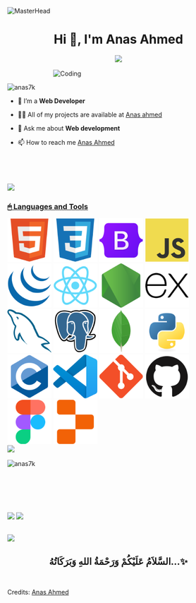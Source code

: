 ![MasterHead](https://user-images.githubusercontent.com/74038190/241765440-80728820-e06b-4f96-9c9e-9df46f0cc0a5.gif)
<h1 align="center">Hi 👋, I'm Anas Ahmed</h1>
<p align="center">
  <a href="https://github.com/DenverCoder1/readme-typing-svg"><img src="https://readme-typing-svg.herokuapp.com?font=Time+New+Roman&color=cyan&size=25&center=true&vCenter=true&width=600&height=100&lines=Assalamu+Alaikum;Web+Developer+;Active+Learner+and+Researcher;deeply+passionate+about+programming"></a>

</p>


<img align="right" alt="Coding" width="400" src="https://i.pinimg.com/originals/f9/13/57/f9135788c6aeeec438abb986f283936c.gif"><br>

<p align="left"> <img src="https://komarev.com/ghpvc/?username=anas7k&label=Profile%20views&color=0e75b6&style=flat" alt="anas7k" /></p>



- 🧠 I’m a **Web Developer**

- 👨‍💻 All of my projects are available at [Anas ahmed](https://www.github.com/Anas7k)

- 💬 Ask me about **Web development**

- 📫 How to reach me <a href="mailto:anas.74k@gmail.com" target="blank">Anas Ahmed
<p align="left">
</p>
<br><br>

<br><img src="https://user-images.githubusercontent.com/73097560/115834477-dbab4500-a447-11eb-908a-139a6edaec5c.gif"><br>


### 🖱 Languages and Tools
  <p align="left">  
    <a href="https://developer.mozilla.org/en-US/docs/Web/HTML" target="_blank" rel="noopener noreferrer">
        <img src="https://raw.githubusercontent.com/devicons/devicon/master/icons/html5/html5-original.svg" alt="HTML" width="100" height="100"></a>
    <a href="https://developer.mozilla.org/en-US/docs/Web/CSS" target="_blank" rel="noopener noreferrer">
        <img src="https://raw.githubusercontent.com/devicons/devicon/master/icons/css3/css3-original.svg" alt="CSS" width="100" height="100"></a>
     <a href="https://getbootstrap.com/" target="_blank" rel="noopener noreferrer">
    <img src="https://raw.githubusercontent.com/devicons/devicon/master/icons/bootstrap/bootstrap-original.svg" alt="Bootstrap" width="100" height="100"></a>
    <a href="https://developer.mozilla.org/en-US/docs/Web/JavaScript" target="_blank" rel="noopener noreferrer">
        <img src="https://raw.githubusercontent.com/devicons/devicon/master/icons/javascript/javascript-original.svg" alt="JavaScript" width="100" height="100"></a>
    <a href="https://jquery.com/" target="_blank" rel="noopener noreferrer">
        <img src="https://raw.githubusercontent.com/devicons/devicon/master/icons/jquery/jquery-original.svg" alt="jQuery" width="100" height="100"></a>
    <a href="https://reactjs.org/" target="_blank" rel="noopener noreferrer">
        <img src="https://raw.githubusercontent.com/devicons/devicon/master/icons/react/react-original.svg" alt="React" width="100" height="100"></a>
    <a href="https://nodejs.org/" target="_blank" rel="noopener noreferrer">
        <img src="https://raw.githubusercontent.com/devicons/devicon/master/icons/nodejs/nodejs-original.svg" alt="Node.js" width="100" height="100"></a>
    <a href="https://expressjs.com/" target="_blank" rel="noopener noreferrer">
        <img src="https://raw.githubusercontent.com/devicons/devicon/master/icons/express/express-original.svg" alt="Express" width="100" height="100"></a>
    <a href="https://www.mysql.com/" target="_blank" rel="noopener noreferrer">
        <img src="https://raw.githubusercontent.com/devicons/devicon/master/icons/mysql/mysql-original.svg" alt="MySQL" width="100" height="100"></a>
    <a href="https://www.postgresql.org/" target="_blank" rel="noopener noreferrer">
        <img src="https://raw.githubusercontent.com/devicons/devicon/master/icons/postgresql/postgresql-original.svg" alt="PostgreSQL" width="100" height="100"></a>
    <a href="https://www.mongodb.com/" target="_blank" rel="noopener noreferrer">
        <img src="https://raw.githubusercontent.com/devicons/devicon/master/icons/mongodb/mongodb-original.svg" alt="MongoDB" width="100" height="100"></a>
    <a href="https://www.python.org" target="_blank" rel="noreferrer">
        <img src="https://raw.githubusercontent.com/devicons/devicon/master/icons/python/python-original.svg" alt="Python" width="100" height="100"></a>
    <a href="https://www.cprogramming.com/" target="_blank" rel="noreferrer">
        <img src="https://raw.githubusercontent.com/devicons/devicon/master/icons/c/c-original.svg" alt="C" width="100" height="100"></a>
    <a href="https://code.visualstudio.com/" target="_blank" rel="noopener noreferrer">
        <img src="https://raw.githubusercontent.com/devicons/devicon/master/icons/vscode/vscode-original.svg" alt="VS Code" width="100" height="100"></a>
    <a href="https://git-scm.com/" target="_blank" rel="noopener noreferrer">
        <img src="https://raw.githubusercontent.com/devicons/devicon/master/icons/git/git-original.svg" alt="Git" width="100" height="100"></a>
    <a href="https://github.com/" target="_blank" rel="noopener noreferrer">
        <img src="https://raw.githubusercontent.com/devicons/devicon/master/icons/github/github-original.svg" alt="GitHub" width="100" height="100"></a>
    <a href="https://www.figma.com/" target="_blank" rel="noopener noreferrer">
        <img src="https://raw.githubusercontent.com/devicons/devicon/master/icons/figma/figma-original.svg" alt="Figma" width="100" height="100"></a>
    <a href="https://replit.com/" target="_blank" rel="noopener noreferrer">
        <img src="https://raw.githubusercontent.com/devicons/devicon/master/icons/replit/replit-original.svg" alt="Replit" width="100" height="100"></a>
   


<br>
<img src="https://user-images.githubusercontent.com/73097560/115834477-dbab4500-a447-11eb-908a-139a6edaec5c.gif">
<br>
<p><img align="left"
src="https://github-readme-stats.vercel.app/api/top-langs?username=anas7k&show_icons=true&locale=en&bg_color=0d1117&text_color=ffffff&layout=compact"
    alt="anas7k" 
    bg_color=#808080/></p>

<br><br><br><br><br><br><br>
[![](https://github-readme-stats.vercel.app/api?username=Anas7k&show_icons=true&theme=tokyonight&hide_border=true&locale=en)](https://github.com/Anas7k)
[![](https://github-readme-streak-stats.herokuapp.com/?user=anas7k&theme=tokyonight&hide_border=true)](https://github.com/anas7k)

<br>
<img src="https://user-images.githubusercontent.com/73097560/115834477-dbab4500-a447-11eb-908a-139a6edaec5c.gif">

<div align='center'>

## <b>السَّلاَمُ عَلَيْكُمْ وَرَحْمَةُ اللهِ وَبَرَكَاتُهُ...✨</b>

</div>
<br>

Credits: [Anas Ahmed](https://github.com/Anas7k)
